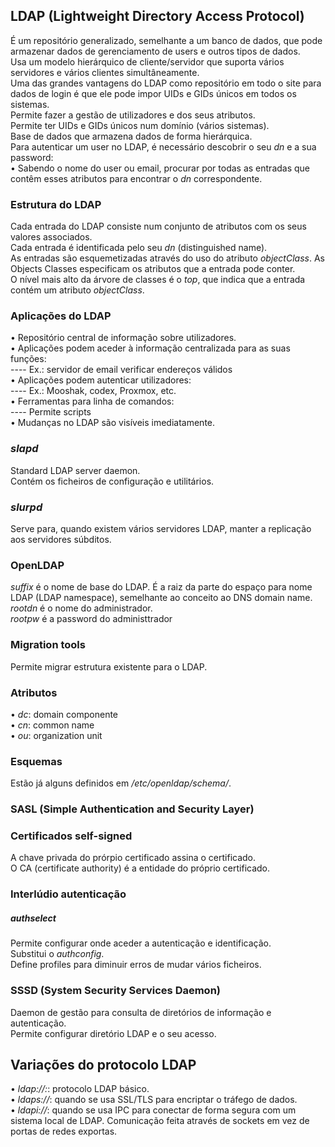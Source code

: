 ## LDAP (Lightweight Directory Access Protocol)
É um repositório generalizado, semelhante a um banco de dados, que pode armazenar dados de gerenciamento de users e outros tipos de dados.
<br>
Usa um modelo hierárquico de cliente/servidor que suporta vários servidores e vários clientes simultâneamente.
<br>
Uma das grandes vantagens do LDAP como repositório em todo o site para dados de login é que ele pode impor UIDs e GIDs únicos em todos os sistemas.
<br>
Permite fazer a gestão de utilizadores e dos seus atributos.
<br>
Permite ter UIDs e GIDs únicos num domínio (vários sistemas).
<br>
Base de dados que armazena dados de forma hierárquica.
<br>
Para autenticar um user no LDAP, é necessário descobrir o seu *dn* e a sua password: <br>
• Sabendo o nome do user ou email, procurar por todas as entradas que contêm esses atributos para encontrar o *dn* correspondente.

### Estrutura do LDAP
Cada entrada do LDAP consiste num conjunto de atributos com os seus valores associados.
<br>
Cada entrada é identificada pelo seu *dn* (distinguished name).
<br>
As entradas são esquemetizadas através do uso do atributo *objectClass*. As Objects Classes especificam os atributos que a entrada pode conter.
<br>
O nível mais alto da árvore de classes é o *top*, que indica que a entrada contém um atributo *objectClass*.

### Aplicações do LDAP
• Repositório central de informação sobre utilizadores. <br>
• Aplicações podem aceder à informação centralizada para as suas funções: <br>
    ---- Ex.: servidor de email verificar endereços válidos <br>
• Aplicações podem autenticar utilizadores: <br>
    ---- Ex.: Mooshak, codex, Proxmox, etc. <br>
• Ferramentas para linha de comandos: <br>
    ---- Permite scripts <br>
• Mudanças no LDAP são visíveis imediatamente.

### *slapd*
Standard LDAP server daemon.
<br>
Contém os ficheiros de configuração e utilitários.

### *slurpd*
Serve para, quando existem vários servidores LDAP, manter a replicação aos servidores súbditos.

### OpenLDAP
*suffix* é o nome de base do LDAP. É a raiz da parte do espaço para nome LDAP (LDAP namespace), semelhante ao conceito ao DNS domain name.
<br>
*rootdn* é o nome do administrador.
<br>
*rootpw* é a password do administtrador

### Migration tools
Permite migrar estrutura existente para o LDAP.

### Atributos
• *dc*: domain componente <br>
• *cn*: common name <br>
• *ou*: organization unit

### Esquemas
Estão já alguns definidos em */etc/openldap/schema/*.

### SASL (Simple Authentication and Security Layer)

### Certificados self-signed
A chave privada do prórpio certificado assina o certificado.
<br>
O CA (certificate authority) é a entidade do próprio certificado.

### Interlúdio autenticação
##### *authselect*
Permite configurar onde aceder a autenticação e identificação.
<br>
Substitui o *authconfig*.
<br>
Define profiles para diminuir erros de mudar vários ficheiros.

### SSSD (System Security Services Daemon)
Daemon de gestão para consulta de diretórios de informação e autenticação.
<br>
Permite configurar diretório LDAP e o seu acesso.

## Variações do protocolo LDAP
• *ldap://:*: protocolo LDAP básico. <br>
• *ldaps://*: quando se usa SSL/TLS para encriptar o tráfego de dados. <br>
• *ldapi://*: quando se usa IPC para conectar de forma segura com um sistema local de LDAP. Comunicação feita através de sockets em vez de portas de redes exportas.
